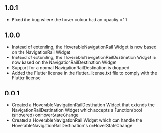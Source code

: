## 1.0.1

* Fixed the bug where the hover colour had an opacity of 1

## 1.0.0

* Instead of extending, the HoverableNavigationRail Widget is now based on the NavigationRail Widget
* Instead of extending, the HoverableNavigationRailDestination Widget is now based on the NavigationRailDestination Widget
* Support for a normal NavigationRailDestination is dropped
* Added the Flutter license in the flutter_license.txt file to comply with the Flutter license

## 0.0.1

* Created a HoverableNavigationRailDestination Widget that extends the NavigationRailDestination Widget which accepts a Function(bool isHovered) onHoverStateChange
* Created a HoverableNavigationRail Widget which can handle the HoverableNavigationRailDestination's onHoverStateChange
